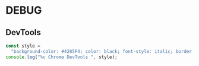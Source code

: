 # DEBUG

## DevTools

```js
const style =
  "background-color: #4285F4; color: black; font-style: italic; border: 4px solid black; font-size: 2em;";
console.log("%c Chrome DevTools ", style);
```
